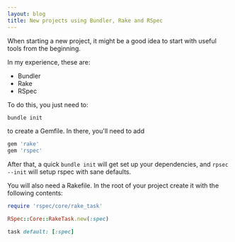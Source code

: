```yaml
---
layout: blog
title: New projects using Bundler, Rake and RSpec
---
```


When starting a new project, it might be a good idea to start with useful tools
from the beginning.

In my experience, these are: 

 * Bundler
 * Rake
 * RSpec

To do this, you just need to:

```bash
bundle init
```

to create a Gemfile. In there, you'll need to add

```ruby
gem 'rake'   
gem 'rspec'
```

After that, a quick `bundle init` will get set up your dependencies, and `rpsec
--init` will setup rspec with sane defaults.

You will also need a Rakefile. In the root of your project create it with the
following contents:

```ruby
require 'rspec/core/rake_task'

RSpec::Core::RakeTask.new(:spec)

task default: [:spec]
```
